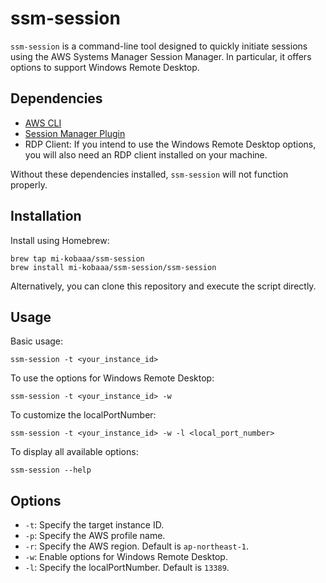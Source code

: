 # ssm-session

`ssm-session` is a command-line tool designed to quickly initiate sessions using the AWS Systems Manager Session Manager.
In particular, it offers options to support Windows Remote Desktop.

## Dependencies

- [AWS CLI](https://aws.amazon.com/cli/)
- [Session Manager Plugin](https://docs.aws.amazon.com/systems-manager/latest/userguide/session-manager-working-with-install-plugin.html)
- RDP Client: If you intend to use the Windows Remote Desktop options, you will also need an RDP client installed on your machine.

Without these dependencies installed, `ssm-session` will not function properly.

## Installation

Install using Homebrew:

```
brew tap mi-kobaaa/ssm-session
brew install mi-kobaaa/ssm-session/ssm-session
```

Alternatively, you can clone this repository and execute the script directly.

## Usage

Basic usage:

```
ssm-session -t <your_instance_id>
```

To use the options for Windows Remote Desktop:

```
ssm-session -t <your_instance_id> -w
```

To customize the localPortNumber:

```
ssm-session -t <your_instance_id> -w -l <local_port_number>
```

To display all available options:

```
ssm-session --help
```

## Options

- `-t`: Specify the target instance ID.
- `-p`: Specify the AWS profile name.
- `-r`: Specify the AWS region. Default is `ap-northeast-1`.
- `-w`: Enable options for Windows Remote Desktop.
- `-l`: Specify the localPortNumber. Default is `13389`.
